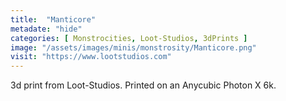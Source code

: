 ```yaml
---
title:  "Manticore"
metadate: "hide"
categories: [ Monstrocities, Loot-Studios, 3dPrints ]
image: "/assets/images/minis/monstrosity/Manticore.png"
visit: "https://www.lootstudios.com"
---
```

3d print from Loot-Studios. 
Printed on an Anycubic Photon X 6k.